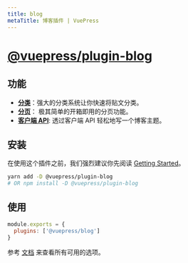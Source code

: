 ```yaml
---
title: blog
metaTitle: 博客插件 | VuePress
---
```


# [@vuepress/plugin-blog](https://github.com/vuepressjs/vuepress-plugin-blog)

## 功能

- [**分类**](https://vuepress-plugin-blog.billyyyyy3320.com/guide/getting-started.html#document-classifier)：强大的分类系统让你快速将贴文分类。
- [**分页**](https://vuepress-plugin-blog.billyyyyy3320.com/guide/getting-started.html#pagination)： 极其简单的开箱即用的分页功能。
- [**客户端 API**](https://vuepress-plugin-blog.billyyyyy3320.com/client-api/): 透过客户端 API 轻松地写一个博客主题。

## 安装

在使用这个插件之前，我们强烈建议你先阅读 [Getting Started](https://vuepress-plugin-blog.billyyyyy3320.com/guide/getting-started.html)。

```bash
yarn add -D @vuepress/plugin-blog
# OR npm install -D @vuepress/plugin-blog
```

## 使用

```javascript
module.exports = {
  plugins: ['@vuepress/blog']
}
```

参考 [文档](https://vuepress-theme-blog.billyyyyy3320.com/) 来查看所有可用的选项。
